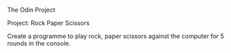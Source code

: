 The Odin Project

Project: Rock Paper Scissors

Create a programme to play rock, paper scissors against the computer for 5 rounds in the console.